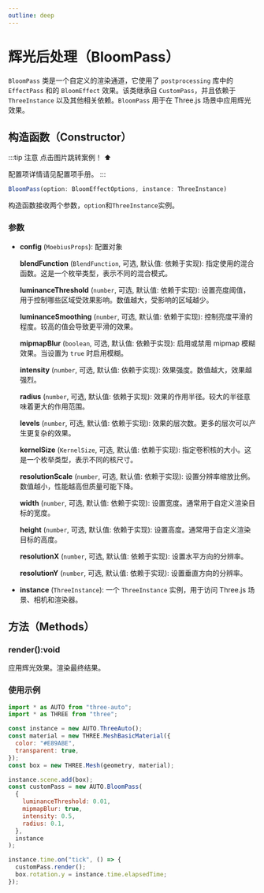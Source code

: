 ```yaml
---
outline: deep
---
```


# 辉光后处理（BloomPass）

`BloomPass` 类是一个自定义的渲染通道，它使用了 `postprocessing` 库中的 `EffectPass` 和的 `BloomEffect` 效果。该类继承自 `CustomPass`，并且依赖于 `ThreeInstance` 以及其他相关依赖。`BloomPass` 用于在 Three.js 场景中应用辉光效果。

## 构造函数（Constructor）


:::tip 注意
点击图片跳转案例！ ⬆️

配置项详情请见配置项手册。
:::

```typescript
BloomPass(option: BloomEffectOptions, instance: ThreeInstance)
```

构造函数接收两个参数，`option`和`ThreeInstance`实例。

### 参数

- **config** (`MoebiusProps`): 配置对象

  **blendFunction** (`BlendFunction`, 可选, 默认值: 依赖于实现): 指定使用的混合函数。这是一个枚举类型，表示不同的混合模式。

  **luminanceThreshold** (`number`, 可选, 默认值: 依赖于实现): 设置亮度阈值，用于控制哪些区域受效果影响。数值越大，受影响的区域越少。

  **luminanceSmoothing** (`number`, 可选, 默认值: 依赖于实现): 控制亮度平滑的程度。较高的值会导致更平滑的效果。

  **mipmapBlur** (`boolean`, 可选, 默认值: 依赖于实现): 启用或禁用 mipmap 模糊效果。当设置为 `true` 时启用模糊。

  **intensity** (`number`, 可选, 默认值: 依赖于实现): 效果强度。数值越大，效果越强烈。

  **radius** (`number`, 可选, 默认值: 依赖于实现): 效果的作用半径。较大的半径意味着更大的作用范围。

  **levels** (`number`, 可选, 默认值: 依赖于实现): 效果的层次数。更多的层次可以产生更复杂的效果。

  **kernelSize** (`KernelSize`, 可选, 默认值: 依赖于实现): 指定卷积核的大小。这是一个枚举类型，表示不同的核尺寸。

  **resolutionScale** (`number`, 可选, 默认值: 依赖于实现): 设置分辨率缩放比例。数值越小，性能越高但质量可能下降。

  **width** (`number`, 可选, 默认值: 依赖于实现): 设置宽度。通常用于自定义渲染目标的宽度。

  **height** (`number`, 可选, 默认值: 依赖于实现): 设置高度。通常用于自定义渲染目标的高度。

  **resolutionX** (`number`, 可选, 默认值: 依赖于实现): 设置水平方向的分辨率。

  **resolutionY** (`number`, 可选, 默认值: 依赖于实现): 设置垂直方向的分辨率。

- **instance** (`ThreeInstance`): 一个 `ThreeInstance` 实例，用于访问 Three.js 场景、相机和渲染器。

## 方法（Methods）

### render():void

应用辉光效果。渲染最终结果。

### 使用示例

```javascript
import * as AUTO from "three-auto";
import * as THREE from "three";

const instance = new AUTO.ThreeAuto();
const material = new THREE.MeshBasicMaterial({
  color: "#E89ABE",
  transparent: true,
});
const box = new THREE.Mesh(geometry, material);

instance.scene.add(box);
const customPass = new AUTO.BloomPass(
  {
    luminanceThreshold: 0.01,
    mipmapBlur: true,
    intensity: 0.5,
    radius: 0.1,
  },
  instance
);

instance.time.on("tick", () => {
  customPass.render();
  box.rotation.y = instance.time.elapsedTime;
});
```
